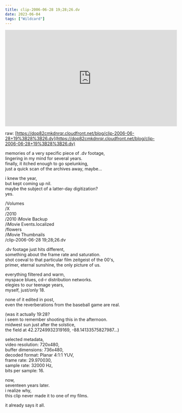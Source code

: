 ```yaml
---
title: clip-2006-06-28 19;28;26.dv
date: 2023-06-04
tags: ["Wildcard"]
---
```


<iframe width="560" height="315" src="https://www.youtube.com/embed/zOjJlGdqWdI" title="YouTube video player" frameborder="0" allow="accelerometer; autoplay; clipboard-write; encrypted-media; gyroscope; picture-in-picture; web-share" allowfullscreen></iframe>

raw: [https://dop82cmkdnrqr.cloudfront.net/blog/clip-2006-06-28+19%3B28%3B26.dv](https://dop82cmkdnrqr.cloudfront.net/blog/clip-2006-06-28+19%3B28%3B26.dv)

memories of a very specific piece of .dv footage,\
lingering in my mind for several years.\
finally, it itched enough to go spelunking,\
just a quick scan of the archives away, maybe...

i knew the year,\
but kept coming up nil.\
maybe the subject of a latter-day digitization?\
yes.

/Volumes\
/X\
/2010\
/2010 iMovie Backup\
/iMovie Events.localized\
/flowers\
/iMovie Thumbnails\
/clip-2006-06-28 19;28;26.dv

.dv footage just hits different,\
something about the frame rate and saturation.\
shot coeval to that particular film zeitgeist of the 00's,\
primer, eternal sunshine, the only picture of us.

everything filtered and warm,\
myspace blues, cd-r distribution networks.\
elegies to our teenage years,\
myself, just/only 18.

none of it edited in post,\
even the reverberations from the baseball game are real.

(was it actually 19:28?\
i seem to remember shooting this in the afternoon.\
midwest sun just after the solstice,\
the field at 42.27249932319169, -88.14133575827987...)

selected metadata,\
video resolution: 720x480,\
buffer dimensions: 736x480,\
decoded format: Planar 4:1:1 YUV,\
frame rate: 29.970030,\
sample rate: 32000 Hz,\
bits per sample: 16.

now,\
seventeen years later.\
i realize why,\
this clip never made it to one of my films.

it already says it all.
